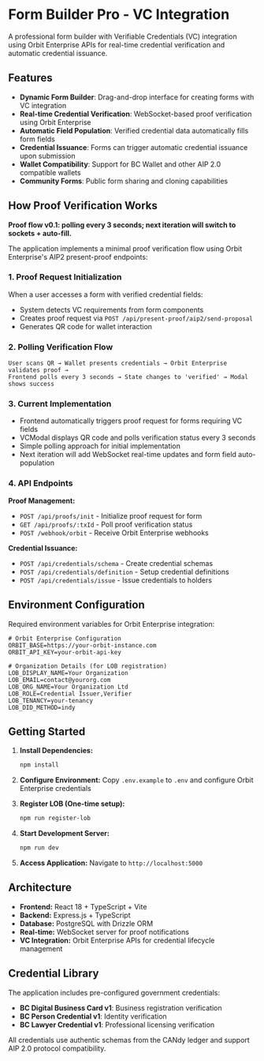 # Form Builder Pro - VC Integration

A professional form builder with Verifiable Credentials (VC) integration using Orbit Enterprise APIs for real-time credential verification and automatic credential issuance.

## Features

- **Dynamic Form Builder**: Drag-and-drop interface for creating forms with VC integration
- **Real-time Credential Verification**: WebSocket-based proof verification using Orbit Enterprise
- **Automatic Field Population**: Verified credential data automatically fills form fields
- **Credential Issuance**: Forms can trigger automatic credential issuance upon submission
- **Wallet Compatibility**: Support for BC Wallet and other AIP 2.0 compatible wallets
- **Community Forms**: Public form sharing and cloning capabilities

## How Proof Verification Works

**Proof flow v0.1: polling every 3 seconds; next iteration will switch to sockets + auto-fill.**

The application implements a minimal proof verification flow using Orbit Enterprise's AIP2 present-proof endpoints:

### 1. Proof Request Initialization
When a user accesses a form with verified credential fields:
- System detects VC requirements from form components
- Creates proof request via `POST /api/present-proof/aip2/send-proposal`
- Generates QR code for wallet interaction

### 2. Polling Verification Flow
```
User scans QR → Wallet presents credentials → Orbit Enterprise validates proof → 
Frontend polls every 3 seconds → State changes to 'verified' → Modal shows success
```

### 3. Current Implementation
- Frontend automatically triggers proof request for forms requiring VC fields
- VCModal displays QR code and polls verification status every 3 seconds
- Simple polling approach for initial implementation
- Next iteration will add WebSocket real-time updates and form field auto-population

### 4. API Endpoints

**Proof Management:**
- `POST /api/proofs/init` - Initialize proof request for form
- `GET /api/proofs/:txId` - Poll proof verification status
- `POST /webhook/orbit` - Receive Orbit Enterprise webhooks

**Credential Issuance:**
- `POST /api/credentials/schema` - Create credential schemas
- `POST /api/credentials/definition` - Setup credential definitions
- `POST /api/credentials/issue` - Issue credentials to holders

## Environment Configuration

Required environment variables for Orbit Enterprise integration:

```env
# Orbit Enterprise Configuration
ORBIT_BASE=https://your-orbit-instance.com
ORBIT_API_KEY=your-orbit-api-key

# Organization Details (for LOB registration)
LOB_DISPLAY_NAME=Your Organization
LOB_EMAIL=contact@yourorg.com
LOB_ORG_NAME=Your Organization Ltd
LOB_ROLE=Credential Issuer,Verifier
LOB_TENANCY=your-tenancy
LOB_DID_METHOD=indy
```

## Getting Started

1. **Install Dependencies:**
   ```bash
   npm install
   ```

2. **Configure Environment:**
   Copy `.env.example` to `.env` and configure Orbit Enterprise credentials

3. **Register LOB (One-time setup):**
   ```bash
   npm run register-lob
   ```

4. **Start Development Server:**
   ```bash
   npm run dev
   ```

5. **Access Application:**
   Navigate to `http://localhost:5000`

## Architecture

- **Frontend:** React 18 + TypeScript + Vite
- **Backend:** Express.js + TypeScript
- **Database:** PostgreSQL with Drizzle ORM
- **Real-time:** WebSocket server for proof notifications
- **VC Integration:** Orbit Enterprise APIs for credential lifecycle management

## Credential Library

The application includes pre-configured government credentials:
- **BC Digital Business Card v1**: Business registration verification
- **BC Person Credential v1**: Identity verification
- **BC Lawyer Credential v1**: Professional licensing verification

All credentials use authentic schemas from the CANdy ledger and support AIP 2.0 protocol compatibility.
